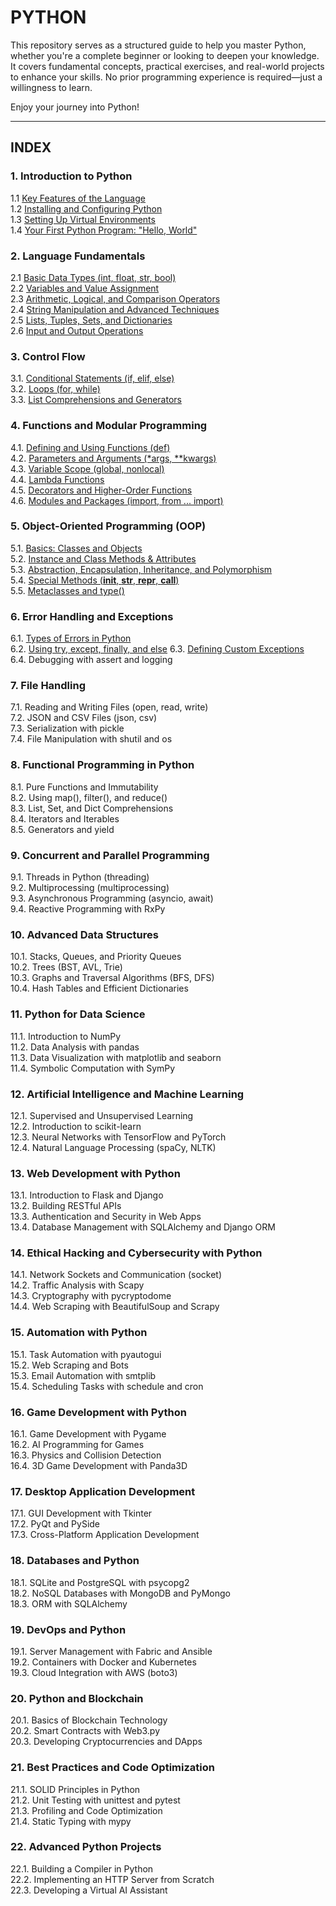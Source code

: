 # PYTHON 

This repository serves as a structured guide to help you master Python, whether you're a complete beginner or looking to deepen your knowledge. It covers fundamental concepts, practical exercises, and real-world projects to enhance your skills. No prior programming experience is required—just a willingness to learn.  

Enjoy your journey into Python! 

---

## INDEX

### 1. Introduction to Python 
1.1 [Key Features of the Language](lessons/01_01_key_feature_of_the_lenguage.md)  
1.2 [Installing and Configuring Python](lessons/01_02_installing_and_configuring_python.md)  
1.3 [Setting Up Virtual Environments](lessons/01_03_setting_up_virtual_environment.md)  
1.4 [Your First Python Program: "Hello, World"](lessons/01_04_your_first_python_program.md)  

### 2. Language Fundamentals
2.1 [Basic Data Types (int, float, str, bool)](lessons/02_01_basic_data_types.md)  
2.2 [Variables and Value Assignment](lessons/02_02_variables_and_values_assignment.md)   
2.3 [Arithmetic, Logical, and Comparison Operators](lessons/02_03_aritmetic_logical_comparison_operators.md)  
2.4 [String Manipulation and Advanced Techniques](lessons/02_04_string_manipulation_and_advanced_techniques.md)  
2.5 [Lists, Tuples, Sets, and Dictionaries](lessons/02_05_lists_tuples_sets_dictionaries.md)  
2.6 [Input and Output Operations](lessons/02_06_input_and_output_operations.md)   

### 3. Control Flow  
3.1. [Conditional Statements (if, elif, else)](lessons/03_01_conditional_statement_if.md)  
3.2. [Loops (for, while)](lessons/03_02_loops.md)  
3.3. [List Comprehensions and Generators](lessons/03_03_list_comprehensions_and_generators.md)  

### 4. Functions and Modular Programming  
4.1. [Defining and Using Functions (def)](lessons/04_01_defining_and_using_functions.md)  
4.2. [Parameters and Arguments (*args, **kwargs)](lessons/04_02_parameters_and_arguments.md)  
4.3. [Variable Scope (global, nonlocal)](lessons/04_03_variable_scope.md)  
4.4. [Lambda Functions](lessons/04_04_lambda_functions.md)  
4.5. [Decorators and Higher-Order Functions](lessons/04_05_decorators_and_higher-order_funcions.md)  
4.6. [Modules and Packages (import, from ... import)](lessons/04_06_modules_and_packagess.md)  

### 5. Object-Oriented Programming (OOP)  
5.1. [Basics: Classes and Objects](lessons/05_01_basic_classes_and_objects.md)  
5.2. [Instance and Class Methods & Attributes](lessons/05_02_instance_and_class_methods_and_attributes.md)  
5.3. [Abstraction, Encapsulation, Inheritance, and Polymorphism](lessons/05_03_abstraction_encapsulation_enheritance_polymorphism.md)  
5.4. [Special Methods (__init__, __str__, __repr__, __call__)](lessons/05_04_special_methods.md)  
5.5. [Metaclasses and type()](lessons/05_05_metaclasses_and_type.md)  

### 6. Error Handling and Exceptions  
6.1. [Types of Errors in Python](lessons/06_01_types_of_errors.md)  
6.2. [Using try, except, finally, and else](lessons/06_02_try_except_finally_else.md) 
6.3. [Defining Custom Exceptions](lessons/06_03_defining_custom_exceptions.md)  
6.4. Debugging with assert and logging  

### 7. File Handling  
7.1. Reading and Writing Files (open, read, write)  
7.2. JSON and CSV Files (json, csv)  
7.3. Serialization with pickle  
7.4. File Manipulation with shutil and os  

### 8. Functional Programming in Python  
8.1. Pure Functions and Immutability  
8.2. Using map(), filter(), and reduce()  
8.3. List, Set, and Dict Comprehensions  
8.4. Iterators and Iterables  
8.5. Generators and yield  

### 9. Concurrent and Parallel Programming  
9.1. Threads in Python (threading)  
9.2. Multiprocessing (multiprocessing)  
9.3. Asynchronous Programming (asyncio, await)  
9.4. Reactive Programming with RxPy  

### 10. Advanced Data Structures  
10.1. Stacks, Queues, and Priority Queues  
10.2. Trees (BST, AVL, Trie)  
10.3. Graphs and Traversal Algorithms (BFS, DFS)  
10.4. Hash Tables and Efficient Dictionaries  

### 11. Python for Data Science  
11.1. Introduction to NumPy  
11.2. Data Analysis with pandas  
11.3. Data Visualization with matplotlib and seaborn  
11.4. Symbolic Computation with SymPy  

### 12. Artificial Intelligence and Machine Learning  
12.1. Supervised and Unsupervised Learning  
12.2. Introduction to scikit-learn  
12.3. Neural Networks with TensorFlow and PyTorch  
12.4. Natural Language Processing (spaCy, NLTK)  

### 13. Web Development with Python  
13.1. Introduction to Flask and Django  
13.2. Building RESTful APIs  
13.3. Authentication and Security in Web Apps  
13.4. Database Management with SQLAlchemy and Django ORM  

### 14. Ethical Hacking and Cybersecurity with Python  
14.1. Network Sockets and Communication (socket)  
14.2. Traffic Analysis with Scapy  
14.3. Cryptography with pycryptodome  
14.4. Web Scraping with BeautifulSoup and Scrapy  

### 15. Automation with Python  
15.1. Task Automation with pyautogui  
15.2. Web Scraping and Bots  
15.3. Email Automation with smtplib  
15.4. Scheduling Tasks with schedule and cron  

### 16. Game Development with Python  
16.1. Game Development with Pygame  
16.2. AI Programming for Games  
16.3. Physics and Collision Detection  
16.4. 3D Game Development with Panda3D  

### 17. Desktop Application Development  
17.1. GUI Development with Tkinter  
17.2. PyQt and PySide  
17.3. Cross-Platform Application Development  

### 18. Databases and Python  
18.1. SQLite and PostgreSQL with psycopg2  
18.2. NoSQL Databases with MongoDB and PyMongo  
18.3. ORM with SQLAlchemy  

### 19. DevOps and Python  
19.1. Server Management with Fabric and Ansible  
19.2. Containers with Docker and Kubernetes  
19.3. Cloud Integration with AWS (boto3)  

### 20. Python and Blockchain  
20.1. Basics of Blockchain Technology  
20.2. Smart Contracts with Web3.py  
20.3. Developing Cryptocurrencies and DApps  

### 21. Best Practices and Code Optimization  
21.1. SOLID Principles in Python  
21.2. Unit Testing with unittest and pytest  
21.3. Profiling and Code Optimization  
21.4. Static Typing with mypy  

### 22. Advanced Python Projects  
22.1. Building a Compiler in Python  
22.2. Implementing an HTTP Server from Scratch  
22.3. Developing a Virtual AI Assistant  
